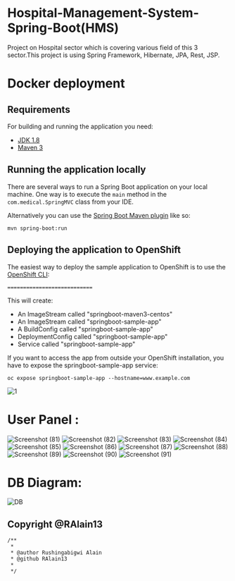 # Hospital-Management-System-Spring-Boot(HMS)
Project on Hospital sector which is covering various field of this 3 sector.This project is using Spring Framework, Hibernate, JPA, Rest, JSP.

# Docker deployment 
## Requirements

For building and running the application you need:

- [JDK 1.8](http://www.oracle.com/technetwork/java/javase/downloads/jdk8-downloads-2133151.html)
- [Maven 3](https://maven.apache.org)

## Running the application locally

There are several ways to run a Spring Boot application on your local machine. One way is to execute the `main` method in the `com.medical.SpringMVC` class from your IDE.

Alternatively you can use the [Spring Boot Maven plugin](https://docs.spring.io/spring-boot/docs/current/reference/html/build-tool-plugins-maven-plugin.html) like so:

```shell
mvn spring-boot:run
```

## Deploying the application to OpenShift

The easiest way to deploy the sample application to OpenShift is to use the [OpenShift CLI](https://docs.openshift.org/latest/cli_reference/index.html):

```shell
===========================
```

This will create:

* An ImageStream called "springboot-maven3-centos"
* An ImageStream called "springboot-sample-app"
* A BuildConfig called "springboot-sample-app"
* DeploymentConfig called "springboot-sample-app"
* Service called "springboot-sample-app"

If you want to access the app from outside your OpenShift installation, you have to expose the springboot-sample-app service:

```shell
oc expose springboot-sample-app --hostname=www.example.com
```

![1](https://github.com/RAlain13/23946Hospital_management_system/assets/114587679/c1056c67-65f2-46e1-9ba4-fc073e4f5968)

# User Panel :

![Screenshot (81)](https://github.com/RAlain13/23946Hospital_management_system/assets/114587679/5444183d-1a4a-46cd-90bb-0586e9ad3765)
![Screenshot (82)](https://github.com/RAlain13/23946Hospital_management_system/assets/114587679/841347fd-8774-4b05-bf9a-0f52f3a55ebd)
![Screenshot (83)](https://github.com/RAlain13/23946Hospital_management_system/assets/114587679/11896b2d-dbf5-424a-81bd-3d4c1c0e2439)
![Screenshot (84)](https://github.com/RAlain13/23946Hospital_management_system/assets/114587679/9e843626-5f2e-406a-8e5f-5a0861a03634)
![Screenshot (85)](https://github.com/RAlain13/23946Hospital_management_system/assets/114587679/028420f7-0c0b-4839-af5e-383ad6b2e0de)
![Screenshot (86)](https://github.com/RAlain13/23946Hospital_management_system/assets/114587679/383a5ce1-42b2-4c40-885b-dce6e793bd3b)
![Screenshot (87)](https://github.com/RAlain13/23946Hospital_management_system/assets/114587679/52b7028b-616e-4e0e-b3c5-eb1ac5c9775b)
![Screenshot (88)](https://github.com/RAlain13/23946Hospital_management_system/assets/114587679/23cb5d3f-83d4-4e5a-97e9-da430170f92b)
![Screenshot (89)](https://github.com/RAlain13/23946Hospital_management_system/assets/114587679/3a34eb5f-4ef4-4583-ae55-2fa322cf8fa7)
![Screenshot (90)](https://github.com/RAlain13/23946Hospital_management_system/assets/114587679/1fb7be0e-2d34-4212-8f60-698b51726fc6)
![Screenshot (91)](https://github.com/RAlain13/23946Hospital_management_system/assets/114587679/4f8f69a7-b12c-4ec7-93a1-3fd634a6ba9f)


# DB Diagram:


![DB](https://github.com/RAlain13/23946Hospital_management_system/assets/114587679/849858b8-0e21-4052-a418-5dae3771391e)

## Copyright @RAlain13
```shell
/**
 * 
 * @author Rushingabigwi Alain
 * @github RAlain13
 *
 */

